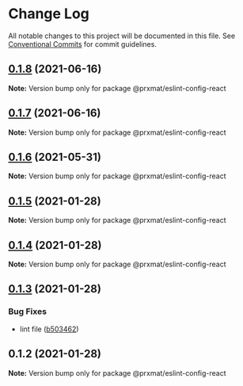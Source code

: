 # Change Log

All notable changes to this project will be documented in this file.
See [Conventional Commits](https://conventionalcommits.org) for commit guidelines.

## [0.1.8](https://github.com/prxmat/eslint-config/compare/v0.1.7...v0.1.8) (2021-06-16)

**Note:** Version bump only for package @prxmat/eslint-config-react





## [0.1.7](https://github.com/prxmat/eslint-config/compare/v0.1.6...v0.1.7) (2021-06-16)

**Note:** Version bump only for package @prxmat/eslint-config-react





## [0.1.6](https://github.com/prxmat/eslint-config/compare/v0.1.5...v0.1.6) (2021-05-31)

**Note:** Version bump only for package @prxmat/eslint-config-react





## [0.1.5](https://github.com/prxmat/eslint-config/compare/v0.1.4...v0.1.5) (2021-01-28)

**Note:** Version bump only for package @prxmat/eslint-config-react





## [0.1.4](https://github.com/prxmat/eslint-config/compare/v0.1.3...v0.1.4) (2021-01-28)

**Note:** Version bump only for package @prxmat/eslint-config-react





## [0.1.3](https://github.com/prxmat/eslint-config/compare/v0.1.2...v0.1.3) (2021-01-28)


### Bug Fixes

* lint file ([b503462](https://github.com/prxmat/eslint-config/commit/b503462abc0d28c93328fe9edecdcd9327539682))





## 0.1.2 (2021-01-28)

**Note:** Version bump only for package @prxmat/eslint-config-react
